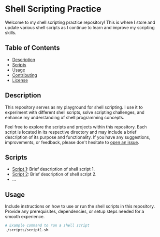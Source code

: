 # Shell Scripting Practice

Welcome to my shell scripting practice repository! This is where I store and update various shell scripts as I continue to learn and improve my scripting skills.

## Table of Contents

- [Description](#description)
- [Scripts](#scripts)
- [Usage](#usage)
- [Contributing](#contributing)
- [License](#license)

## Description

This repository serves as my playground for shell scripting. I use it to experiment with different shell scripts, solve scripting challenges, and enhance my understanding of shell programming concepts.

Feel free to explore the scripts and projects within this repository. Each script is located in its respective directory and may include a brief description of its purpose and functionality. If you have any suggestions, improvements, or feedback, please don't hesitate to [open an issue](https://github.com/qudosabdu/shell-scripts/issues).

## Scripts

- [Script 1](/scripts/script1): Brief description of shell script 1.
- [Script 2](/scripts/script2): Brief description of shell script 2.
- ...

## Usage

Include instructions on how to use or run the shell scripts in this repository. Provide any prerequisites, dependencies, or setup steps needed for a smooth experience.

```bash
# Example command to run a shell script
./scripts/script1.sh
